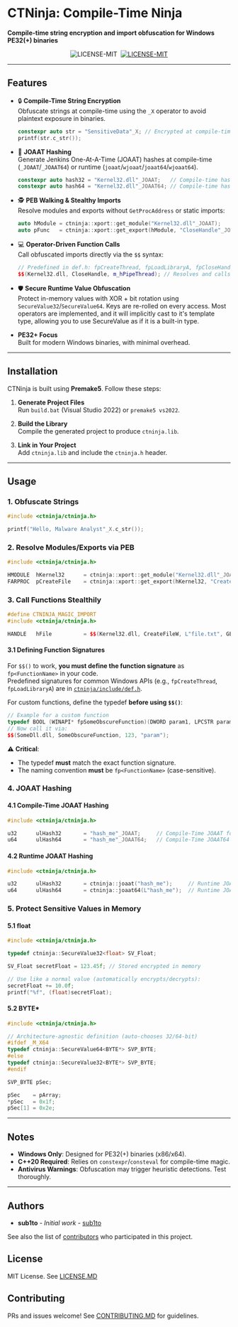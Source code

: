# CTNinja: Compile-Time Ninja  

**Compile-time string encryption and import obfuscation for Windows PE32(+) binaries**  

<div align="center">
  <a style="margin: 2px;">
    <img alt="LICENSE-MIT" src="https://img.shields.io/badge/language-C%2B%2B20-blue?logo=C%2B%2B">
  </a>
  <a href="https://github.com/sub1to/ctninja/blob/public/LICENSE.MD" style="margin: 2px;">
    <img alt="LICENSE-MIT" src="https://img.shields.io/badge/LICENSE-MIT-green">
  </a>
</div>

---

## Features  
- 🔒 **Compile-Time String Encryption**  
  Obfuscate strings at compile-time using the `_X` operator to avoid plaintext exposure in binaries.  
  ```cpp
  constexpr auto str = "SensitiveData"_X; // Encrypted at compile-time
  printf(str.c_str());
  ```
  
- 🎯 **JOAAT Hashing**  
  Generate Jenkins One-At-A-Time (JOAAT) hashes at compile-time (`_JOAAT`/`_JOAAT64`) or runtime (`joaat`/`wjoaat`/`joaat64`/`wjoaat64`).  
  ```cpp
  constexpr auto hash32 = "Kernel32.dll"_JOAAT;   // Compile-time hash
  constexpr auto hash64 = "Kernel32.dll"_JOAAT64; // Compile-time hash
  ```

- 🕵️ **PEB Walking & Stealthy Imports**  
  Resolve modules and exports without `GetProcAddress` or static imports:  
  ```cpp
  auto hModule = ctninja::xport::get_module("Kernel32.dll"_JOAAT);
  auto pFunc   = ctninja::xport::get_export(hModule, "CloseHandle"_JOAAT);
  ```

- 💻 **Operator-Driven Function Calls**  
  Call obfuscated imports directly via the `$$` syntax:  
  ```cpp
  // Predefined in def.h: fpCreateThread, fpLoadLibraryA, fpCloseHandle, etc.
  $$(Kernel32.dll, CloseHandle, m_hPipeThread); // Resolves and calls at runtime
  ```
  
- 🛡️ **Secure Runtime Value Obfuscation**  
  Protect in-memory values with XOR + bit rotation using `SecureValue32`/`SecureValue64`. Keys are re-rolled on every access. 
  Most operators are implemented, and it will implicitly cast to it's template type, allowing you to use SecureValue as if
  it is a built-in type.
  

- **PE32+ Focus**  
  Built for modern Windows binaries, with minimal overhead.

---

## Installation  
CTNinja is built using **Premake5**. Follow these steps:  

1. **Generate Project Files**  
   Run `build.bat` (Visual Studio 2022) or `premake5 vs2022`. 

2. **Build the Library**  
   Compile the generated project to produce `ctninja.lib`.  

3. **Link in Your Project**  
   Add `ctninja.lib` and include the `ctninja.h` header.  


---

## Usage  
### 1. Obfuscate Strings  
```cpp
#include <ctninja/ctninja.h>

printf("Hello, Malware Analyst"_X.c_str());
```

### 2. Resolve Modules/Exports via PEB  
```cpp
#include <ctninja/ctninja.h>

HMODULE  hKernel32      = ctninja::xport::get_module("Kernel32.dll"_JOAAT);
FARPROC  pCreateFile    = ctninja::xport::get_export(hKernel32, "CreateFileW"_JOAAT);
```

### 3. Call Functions Stealthily  
```cpp
#define CTNINJA_MAGIC_IMPORT
#include <ctninja/ctninja.h>

HANDLE   hFile          = $$(Kernel32.dll, CreateFileW, L"file.txt", GENERIC_READ, ...);
```

#### 3.1 Defining Function Signatures  
For `$$()` to work, **you must define the function signature** as `fp<FunctionName>` in your code.  
Predefined signatures for common Windows APIs (e.g., `fpCreateThread`, `fpLoadLibraryA`) are in [`ctninja/include/def.h`](include/def.h).  

For custom functions, define the typedef **before using `$$()`**:  
```cpp
// Example for a custom function
typedef BOOL (WINAPI* fpSomeObscureFunction)(DWORD param1, LPCSTR param2);
// Now call it via:
$$(SomeDll.dll, SomeObscureFunction, 123, "param");
```

⚠️ **Critical**:  
- The typedef **must** match the exact function signature.  
- The naming convention **must** be `fp<FunctionName>` (case-sensitive).  


### 4. JOAAT Hashing  

#### 4.1 Compile-Time JOAAT Hashing  
```cpp
#include <ctninja/ctninja.h>

u32      ulHash32       = "hash_me"_JOAAT;     // Compile-Time JOAAT for static strings
u64      ulHash64       = "hash_me"_JOAAT64;   // Compile-Time JOAAT64 for static strings
```

#### 4.2 Runtime JOAAT Hashing  
```cpp
#include <ctninja/ctninja.h>

u32      ulHash32       = ctninja::joaat("hash_me");     // Runtime JOAAT for dynamic strings
u64      ulHash64       = ctninja::joaat64(L"hash_me");  // Runtime JOAAT64 for dynamic strings
```


### 5. Protect Sensitive Values in Memory

#### 5.1 float
```cpp
#include <ctninja/ctninja.h>

typedef ctninja::SecureValue32<float> SV_Float;

SV_Float secretFloat = 123.45f; // Stored encrypted in memory

// Use like a normal value (automatically encrypts/decrypts):
secretFloat += 10.0f;
printf("%f", (float)secretFloat);
```

#### 5.2 BYTE*
```cpp
#include <ctninja/ctninja.h>

// Architecture-agnostic definition (auto-chooses 32/64-bit)
#ifdef _M_X64
typedef ctninja::SecureValue64<BYTE*> SVP_BYTE;
#else
typedef ctninja::SecureValue32<BYTE*> SVP_BYTE;
#endif

SVP_BYTE pSec;

pSec    = pArray;
*pSec	= 0x1f;
pSec[1]	= 0x2e;
```

---

## Notes  
- **Windows Only**: Designed for PE32(+) binaries (x86/x64).  
- **C++20 Required**: Relies on `constexpr`/`consteval` for compile-time magic.  
- **Antivirus Warnings**: Obfuscation may trigger heuristic detections. Test thoroughly.  

---

## Authors  
- **sub1to** - *Initial work* - [sub1to](https://github.com/sub1to)  
  
See also the list of [contributors](https://github.com/sub1to/ctninja/contributors) who participated in this project.  

## License  
MIT License. See [LICENSE.MD](LICENSE.MD)

## Contributing  
PRs and issues welcome! See [CONTRIBUTING.MD](CONTRIBUTING.MD) for guidelines.  